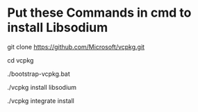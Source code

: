 # Put these Commands in cmd to install Libsodium

git clone https://github.com/Microsoft/vcpkg.git

cd vcpkg

./bootstrap-vcpkg.bat

./vcpkg install libsodium

./vcpkg integrate install


